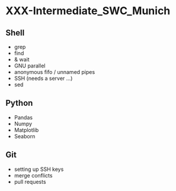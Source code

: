 # XXX-Intermediate_SWC_Munich


## Shell

- grep
- find
- & wait
- GNU parallel
- anonymous fifo / unnamed pipes
- SSH (needs a server ...)
- sed

## Python

- Pandas
- Numpy 
- Matplotlib
- Seaborn

## Git

- setting up SSH keys
- merge conflicts
- pull requests

